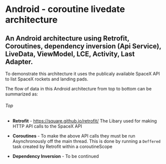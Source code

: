# Android - coroutine livedate architecture
## An Android architecture using Retrofit, Coroutines, dependency inversion (Api Service), LiveData,  ViewModel, LCE, Activity, Last Adapter.

To demonstrate this architecture it uses the publicaly available SpaceX API to list SpaceX rockets and landing pads.




The flow of data in this Android architecture from top to bottom can be summarized as:

###### Top

- **Retrofit** - https://square.github.io/retrofit/
The Libary used for making HTTP API calls to the SpaceX API

- **Coroutines** - To make the above API calls they must be run Asynchronously off the main thread. This is done by running a `Deffered` task created by Retrofit within a coroutineScope

- **Dependency Inversion** - To be continued





